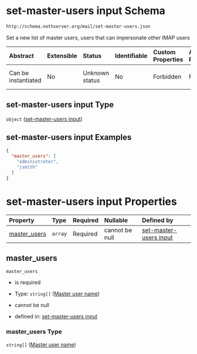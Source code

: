 # set-master-users input Schema

```txt
http://schema.nethserver.org/mail/set-master-users.json
```

Set a new list of master users, users that can impersonate other IMAP users

| Abstract            | Extensible | Status         | Identifiable | Custom Properties | Additional Properties | Access Restrictions | Defined In                                                                 |
| :------------------ | :--------- | :------------- | :----------- | :---------------- | :-------------------- | :------------------ | :------------------------------------------------------------------------- |
| Can be instantiated | No         | Unknown status | No           | Forbidden         | Forbidden             | none                | [set-master-users.json](mail/set-master-users.json "open original schema") |

## set-master-users input Type

`object` ([set-master-users input](set-master-users.md))

## set-master-users input Examples

```json
{
  "master_users": [
    "administrator",
    "jsmith"
  ]
}
```

# set-master-users input Properties

| Property                       | Type    | Required | Nullable       | Defined by                                                                                                                                                   |
| :----------------------------- | :------ | :------- | :------------- | :----------------------------------------------------------------------------------------------------------------------------------------------------------- |
| [master\_users](#master_users) | `array` | Required | cannot be null | [set-master-users input](set-master-users-properties-master-user-list.md "http://schema.nethserver.org/mail/set-master-users.json#/properties/master_users") |

## master\_users



`master_users`

* is required

* Type: `string[]` ([Master user name](set-master-users-properties-master-user-list-master-user-name.md))

* cannot be null

* defined in: [set-master-users input](set-master-users-properties-master-user-list.md "http://schema.nethserver.org/mail/set-master-users.json#/properties/master_users")

### master\_users Type

`string[]` ([Master user name](set-master-users-properties-master-user-list-master-user-name.md))
